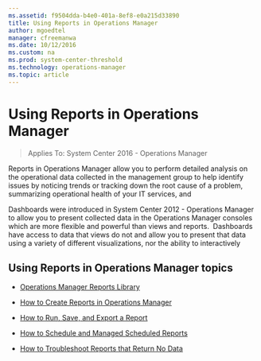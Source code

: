 ```yaml
---
ms.assetid: f9504dda-b4e0-401a-8ef8-e0a215d33890
title: Using Reports in Operations Manager
author: mgoedtel
manager: cfreemanwa
ms.date: 10/12/2016
ms.custom: na
ms.prod: system-center-threshold
ms.technology: operations-manager
ms.topic: article
---
```


# Using Reports in Operations Manager

>Applies To: System Center 2016 - Operations Manager

Reports in Operations Manager allow you to perform detailed analysis on the operational data collected in the management group to help identify issues by noticing trends or tracking down the root cause of a problem, summarizing operational health of your IT services, and 

Dashboards were introduced in System Center 2012 - Operations Manager to allow you to present collected data in the Operations Manager consoles which are more flexible and powerful than views and reports.  Dashboards have access to data that views do not and allow you to present that data using a variety of different visualizations, nor the ability to interactively 
  
## Using Reports in Operations Manager topics  
  
-   [Operations Manager Reports Library](Operations-Manager-Reports-Library.md)  
  
-   [How to Create Reports in Operations Manager](How-to-Create-Reports-in-Operations-Manager.md)  
  
-   [How to Run, Save, and Export a Report](how-to-run-save-export-reports.md)  
  
-   [How to Schedule and Managed Scheduled Reports](how-to-configure-modify-report-schedules.md)  
  
-   [How to Troubleshoot Reports that Return No Data](https://support.microsoft.com/kb/2573329)  
  
